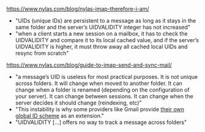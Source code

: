https://www.nylas.com/blog/nylas-imap-therefore-i-am/
* "UIDs (unique IDs) are persistent to a message as long as it stays in the same folder and the server’s UIDVALIDITY integer has not increased"
* "when a client starts a new session on a mailbox, it has to check the UIDVALIDITY and compare it to its local cached value, and if the server’s UIDVALIDITY is higher, it must throw away all cached local UIDs and resync from scratch"

https://www.nylas.com/blog/guide-to-imap-send-and-sync-mail/
* "a message’s UID is useless for most practical purposes. It is not unique across folders. It will change when moved to another folder. It can change when a folder is renamed (depending on the configuration of your server). It can change between sessions. It can change when the server decides it should change (reindexing, etc)"
* "This instability is why some providers like Gmail provide [their own global ID scheme](https://developers.google.com/gmail/imap/imap-extensions#access_to_the_gmail_unique_message_id_x-gm-msgid) as an extension."
* "UIDVALIDITY [...] offers no way to track a message across folders"
